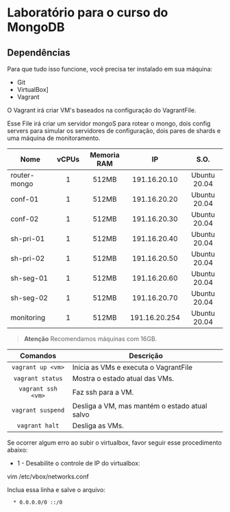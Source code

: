 Laboratório para o curso do MongoDB
=============================

Dependências
------------

Para que tudo isso funcione, você precisa ter instalado em sua máquina:

* Git
* VirtualBox]
* Vagrant

O Vagrant irá criar VM's baseados na configuração do VagrantFile.

Esse File irá criar um servidor mongoS para rotear o mongo, dois config servers para simular os servidores de configuração, dois pares de shards e uma máquina de monitoramento.

Nome         | vCPUs | Memoria RAM | IP             | S.O.         | 
------------ |:-----:|:-----------:|:--------------:|:------------:|
router-mongo | 1     | 512MB       | 191.16.20.10 | Ubuntu 20.04 | 
conf-01      | 1     | 512MB       | 191.16.20.20 | Ubuntu 20.04 | 
conf-02      | 1     | 512MB       | 191.16.20.30 | Ubuntu 20.04 | 
sh-pri-01    | 1     | 512MB       | 191.16.20.40 | Ubuntu 20.04 | 
sh-pri-02    | 1     | 512MB       | 191.16.20.50 | Ubuntu 20.04 | 
sh-seg-01    | 1     | 512MB       | 191.16.20.60 | Ubuntu 20.04 | 
sh-seg-02    | 1     | 512MB       | 191.16.20.70 | Ubuntu 20.04 | 
monitoring   | 1     | 512MB       | 191.16.20.254| Ubuntu 20.04 | 

> **Atenção** Recomendamos máquinas com 16GB.


Comandos                  | Descrição
:------------------------:| ---------------------------------------
`vagrant up <vm>`         | Inicia as VMs e executa o VagrantFile
`vagrant status`          | Mostra o estado atual das VMs.
`vagrant ssh <vm>`        | Faz ssh para a VM.
`vagrant suspend`         | Desliga a VM, mas mantém o estado atual salvo
`vagrant halt`            | Desliga as VMs.


Se ocorrer algum erro ao subir o virtualbox, favor seguir esse procedimento abaixo:

* 1 - Desabilite o controle de IP do virtualbox:

vim /etc/vbox/networks.conf

Inclua essa linha e salve o arquivo: 

```bash
  * 0.0.0.0/0 ::/0
``` 
